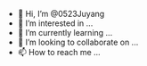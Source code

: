 - 👋 Hi, I’m @0523Juyang
- 👀 I’m interested in ...
- 🌱 I’m currently learning ...
- 💞️ I’m looking to collaborate on ...
- 📫 How to reach me ...

<!---
0523Juyang/0523Juyang is a ✨ special ✨ repository because its `README.md` (this file) appears on your GitHub profile.
You can click the Preview link to take a look at your changes.
--->
